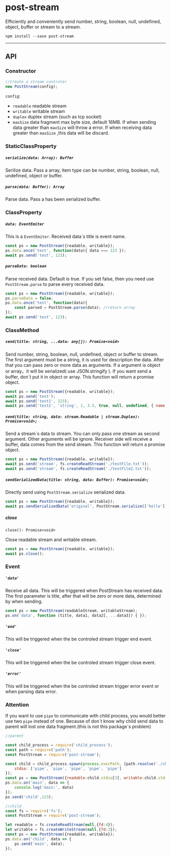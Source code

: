 # post-stream
Efficiently and conveniently send number, string, boolean, null, undefined, object, buffer or stream to a stream.

`npm install --save post-stream`

---

## API

### Constructor

```javascript
//Create a stream controler
new PostStream(config);
```

`config`:
* `readable` readable stream
* `writable` writable stream
* `duplex` duplex stream (such as tcp socket)
* `maxSize` data fragment max byte size, default 16MB.
If when sending data greater than `maxSize` will throw a error.
If when receiving data greater than `maxSize` ,this data will be discard.

### StaticClassProperty

##### `serialize(data: Array): Buffer`
Serilize data. Pass a array, item type can be number, string, boolean, null, undefined, object or buffer.

##### `parse(data: Buffer): Array`
Parse data. Pass a has been serialized buffer.

### ClassProperty

##### `data: EventEmiter`
This is a `EventEmiter`. Received data`s title is event name.

```javascript
const ps = new PostStream({readable, writable});
ps.data.once('test', function(data){ data === 123 });
await ps.send('test', 123);
```

##### `parseData: boolean`
Parse received data. Default is true. If you set false,
 then you need use `PostStream.parse` to parse every received data.

```javascript
const ps = new PostStream({readable, writable});
ps.parseData = false;
ps.data.once('test', function(data){
    const parsed = PostStream.parse(data); //return array
});
await ps.send('test', 123);
```

### ClassMethod

##### `send(title: string, ...data: any[]): Promise<void>`

Send number, string, boolean, null, undefined, object or buffer to stream. 
The first argument must be a string, it is used for description the data. After that you can pass zero or more data as arguments. If a argument is object or array，it will be serialized( use JSON.stringify ). If you want send a buffer, don`t put it in object or array. This function will return a promise object.
```javascript
const ps = new PostStream({readable, writable});
await ps.send('test');
await ps.send('test1', 123);
await ps.send('test2', 'string', 1, 3.5, true, null, undefined, { name: 'test' }, [1,2,3], Buffer.from('ttt'));
```



##### `send(title: string, data: stream.Readable | stream.Duplex): Promise<void>;`

Send a stream`s data to stream. You can only pass one stream as second argument. Other arguments will be ignore. Receiver side will receive a buffer, data comes from the send stream. This function will return a promise object.

```javascript
const ps = new PostStream({readable, writable});
await ps.send('stream', fs.createReadStream('./testFile.txt'));
await ps.send('stream', fs.createReadStream('./testFile2.txt'));
```


##### `sendSerializedData(title: string, data: Buffer): Promise<void>;`

Directly send using `PostStream.serialize` serialized data.

```javascript
const ps = new PostStream({readable, writable});
await ps.sendSerializedData('original', PostStream.serialize(['hello']));
```


##### close

`close(): Promise<void>`

Close readable stream and writable stream.

```javascript
const ps = new PostStream({readable, writable});
await ps.close();
```

### Event

##### `'data'`

Receive all data. This will be triggered when PostStream has received data. The first parameter is title, after that will be zero or more data, determined by when sending.

```javascript
const ps = new PostStream(readableStream, writableStream);
ps.on('data', function (title, data1, data2[, ...data3]) { });
```

##### `'end'`

This will be triggered when the be controled stream trigger end event.

##### `'close'`

This will be triggered when the be controled stream trigger close event.

##### `'error'`

This will be triggered when the be controled stream trigger error event or when parsing data error.

### Attention
If you want to use `pipe` to communicate with child process, you would better use two `pipe` instead of one.
Because of don\`t know why child send data to parent will lost one data fragment.(this is not this package\`s problem)

```javascript
//parent

const child_process = require('child_process');
const path = require('path');
const PostStream = require('post-stream');

const child = child_process.spawn(process.execPath, [path.resolve('./child.js')], {
    stdio: ['pipe', 'pipe', 'pipe', 'pipe', 'pipe']
});
const ps = new PostStream({readable:child.stdio[3], writable:child.stdio[4]});
ps.data.on('main', data => {
    console.log('main:', data)
});
ps.send('child',123);
```
```javascript
//child
const fs = require('fs');
const PostStream = require('post-stream');

let readable = fs.createReadStream(null,{fd:4});
let writable = fs.createWriteStream(null,{fd:3});
const ps = new PostStream({readable, writable});
ps.data.on('child', data => {
    ps.send('main', data);
});
```